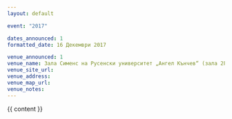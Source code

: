 ```yaml
---
layout: default

event: "2017"

dates_announced: 1
formatted_date: 16 Декември 2017

venue_announced: 1
venue_name: Зала Сименс на Русенски университет „Ангел Кънчев“ (зала 2Г.204).
venue_site_url:
venue_address:
venue_map_url:
venue_notes:
---
```


{{ content }}
